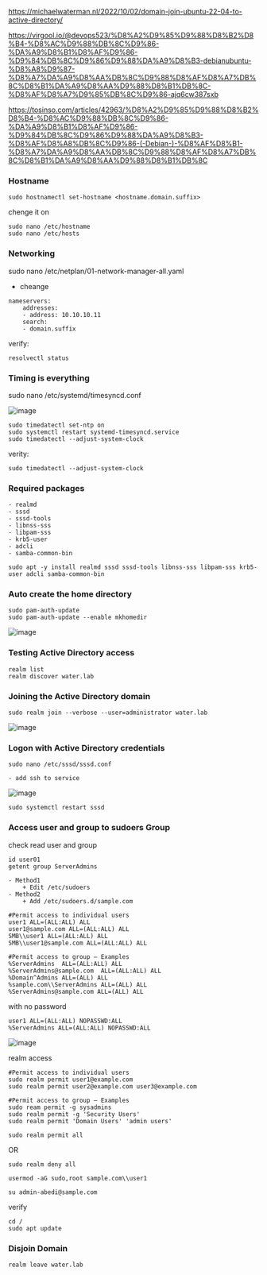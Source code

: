 https://michaelwaterman.nl/2022/10/02/domain-join-ubuntu-22-04-to-active-directory/

https://virgool.io/@devops523/%D8%A2%D9%85%D9%88%D8%B2%D8%B4-%D8%AC%D9%88%DB%8C%D9%86-%DA%A9%D8%B1%D8%AF%D9%86-%D9%84%DB%8C%D9%86%D9%88%DA%A9%D8%B3-debianubuntu-%D8%A8%D9%87-%D8%A7%DA%A9%D8%AA%DB%8C%D9%88%D8%AF%D8%A7%DB%8C%D8%B1%DA%A9%D8%AA%D9%88%D8%B1%DB%8C-%D8%AF%D8%A7%D9%85%DB%8C%D9%86-ajq6cw387sxb

https://tosinso.com/articles/42963/%D8%A2%D9%85%D9%88%D8%B2%D8%B4-%D8%AC%D9%88%DB%8C%D9%86-%DA%A9%D8%B1%D8%AF%D9%86-%D9%84%DB%8C%D9%86%D9%88%DA%A9%D8%B3-%D8%AF%D8%A8%DB%8C%D9%86-(-Debian-)-%D8%AF%D8%B1-%D8%A7%DA%A9%D8%AA%DB%8C%D9%88%D8%AF%D8%A7%DB%8C%D8%B1%DA%A9%D8%AA%D9%88%D8%B1%DB%8C



### Hostname
```
sudo hostnamectl set-hostname <hostname.domain.suffix>
```
chenge it on 
```
sudo nano /etc/hostname
sudo nano /etc/hosts
```

### Networking
sudo nano /etc/netplan/01-network-manager-all.yaml
- cheange
```
nameservers:
    addresses:
    - address: 10.10.10.11
    search: 
    - domain.suffix
```
verify:
```
resolvectl status
```
### Timing is everything
sudo nano /etc/systemd/timesyncd.conf

![image](https://github.com/user-attachments/assets/fff3d06c-65c4-464c-bb5f-1e08cb5231e2)
```
sudo timedatectl set-ntp on
sudo systemctl restart systemd-timesyncd.service
sudo timedatectl --adjust-system-clock
```
verity:
```
sudo timedatectl --adjust-system-clock
```
### Required packages

    - realmd
    - sssd
    - sssd-tools
    - libnss-sss
    - libpam-sss
    - krb5-user
    - adcli
    - samba-common-bin
```
sudo apt -y install realmd sssd sssd-tools libnss-sss libpam-sss krb5-user adcli samba-common-bin
```

### Auto create the home directory
```
sudo pam-auth-update
sudo pam-auth-update --enable mkhomedir
```
![image](https://github.com/user-attachments/assets/22037b05-1223-4734-83dd-0991193fcd84)

### Testing Active Directory access
```
realm list
realm discover water.lab
```
### Joining the Active Directory domain
```
sudo realm join --verbose --user=administrator water.lab
```
![image](https://github.com/user-attachments/assets/00fa9470-63aa-4686-820e-80a0ac474a37)

### Logon with Active Directory credentials
```
sudo nano /etc/sssd/sssd.conf
```
    - add ssh to service 
![image](https://github.com/user-attachments/assets/9aa48faa-9778-46d5-81ff-181483d959c8)


```
sudo systemctl restart sssd
```

### Access user and group to sudoers Group
check read user and group
```
id user01
getent group ServerAdmins
```
    - Method1
        + Edit /etc/sudoers
    - Method2
        + Add /etc/sudoers.d/sample.com
      
```
#Permit access to individual users
user1 ALL=(ALL:ALL) ALL
user1@sample.com ALL=(ALL:ALL) ALL
SMB\\user1 ALL=(ALL:ALL) ALL
SMB\\user1@sample.com ALL=(ALL:ALL) ALL

#Permit access to group – Examples
%ServerAdmins  ALL=(ALL:ALL) ALL
%ServerAdmins@sample.com  ALL=(ALL:ALL) ALL
%Domain^Admins ALL=(ALL) ALL
%sample.com\\ServerAdmins ALL=(ALL) ALL
%ServerAdmins@sample.com ALL=(ALL) ALL

```
with no password
```
user1 ALL=(ALL:ALL) NOPASSWD:ALL
%ServerAdmins ALL=(ALL:ALL) NOPASSWD:ALL
```

![image](https://github.com/user-attachments/assets/0d03c538-b89f-4d97-ae63-88858afa6e29)

realm access
```
#Permit access to individual users
sudo realm permit user1@example.com
sudo realm permit user2@example.com user3@example.com

#Permit access to group – Examples
sudo ream permit -g sysadmins
sudo realm permit -g 'Security Users'
sudo realm permit 'Domain Users' 'admin users'
```
```
sudo realm permit all
```
OR
```
sudo realm deny all
```

```
usermod -aG sudo,root sample.com\\user1
```
```
su admin-abedi@sample.com
```
verify
```
cd /
sudo apt update
```

### Disjoin Domain

```
realm leave water.lab
```

